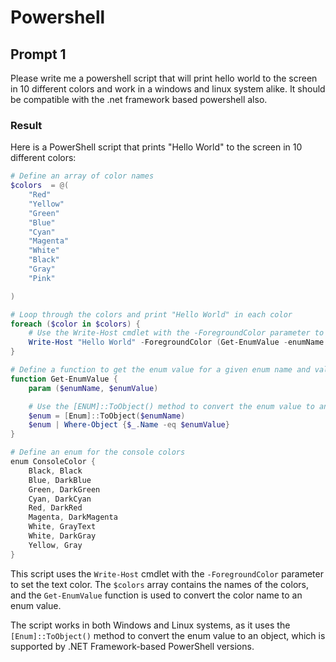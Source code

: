 # Powershell

## Prompt 1

Please write me a powershell script that will print hello world to the screen in 10 different colors and work in a windows and linux system alike. It should be compatible with the .net framework based powershell also.

### Result

Here is a PowerShell script that prints "Hello World" to the screen in 10 different colors:

```powershell
# Define an array of color names
$colors  = @(
    "Red"
    "Yellow"
    "Green"
    "Blue"
    "Cyan"
    "Magenta"
    "White"
    "Black"
    "Gray"
    "Pink"

)

# Loop through the colors and print "Hello World" in each color
foreach ($color in $colors) {
    # Use the Write-Host cmdlet with the -ForegroundColor parameter to set the text color
    Write-Host "Hello World" -ForegroundColor (Get-EnumValue -enumName "ConsoleColor" -enumValue $color)
}

# Define a function to get the enum value for a given enum name and value
function Get-EnumValue {
    param ($enumName, $enumValue)

    # Use the [ENUM]::ToObject() method to convert the enum value to an object
    $enum = [Enum]::ToObject($enumName)
    $enum | Where-Object {$_.Name -eq $enumValue}
}

# Define an enum for the console colors
enum ConsoleColor {
    Black, Black
    Blue, DarkBlue
    Green, DarkGreen
    Cyan, DarkCyan
    Red, DarkRed
    Magenta, DarkMagenta
    White, GrayText
    White, DarkGray
    Yellow, Gray
}
```

This script uses the `Write-Host` cmdlet with the `-ForegroundColor` parameter to set the text color. The `$colors` array contains the names of the colors, and the `Get-EnumValue` function is used to convert the color name to an enum value.

The script works in both Windows and Linux systems, as it uses the `[Enum]::ToObject()` method to convert the enum value to an object, which is supported by .NET Framework-based PowerShell versions.
